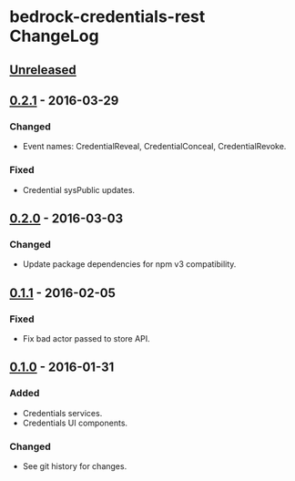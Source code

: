 # bedrock-credentials-rest ChangeLog

## [Unreleased]

## [0.2.1] - 2016-03-29

### Changed
- Event names: CredentialReveal, CredentialConceal, CredentialRevoke.

### Fixed
- Credential sysPublic updates.

## [0.2.0] - 2016-03-03

### Changed
- Update package dependencies for npm v3 compatibility.

## [0.1.1] - 2016-02-05

### Fixed
- Fix bad actor passed to store API.

## [0.1.0] - 2016-01-31

### Added
- Credentials services.
- Credentials UI components.

### Changed
- See git history for changes.

[Unreleased]: https://github.com/digitalbazaar/bedrock-credentials-rest/compare/0.2.1...HEAD
[0.2.1]: https://github.com/digitalbazaar/bedrock-credentials-rest/compare/0.2.0...0.2.1
[0.2.0]: https://github.com/digitalbazaar/bedrock-credentials-rest/compare/0.1.1...0.2.0
[0.1.1]: https://github.com/digitalbazaar/bedrock-credentials-rest/compare/0.1.0...0.1.1
[0.1.0]: https://github.com/digitalbazaar/bedrock-credentials-rest/compare/0.0.0...0.1.0
